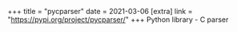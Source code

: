 +++
title = "pycparser"
date = 2021-03-06
[extra]
link = "https://pypi.org/project/pycparser/"
+++
Python library - C parser

